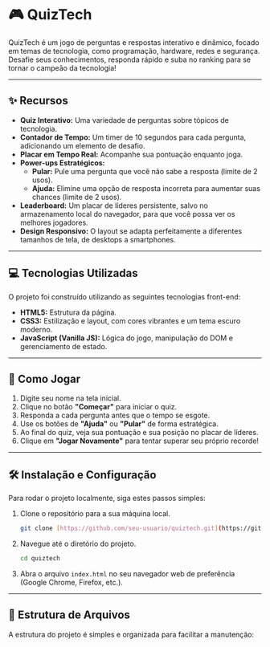 # 🎮 QuizTech

QuizTech é um jogo de perguntas e respostas interativo e dinâmico, focado em temas de tecnologia, como programação, hardware, redes e segurança. Desafie seus conhecimentos, responda rápido e suba no ranking para se tornar o campeão da tecnologia!

---

## ✨ Recursos

* **Quiz Interativo:** Uma variedade de perguntas sobre tópicos de tecnologia.
* **Contador de Tempo:** Um timer de 10 segundos para cada pergunta, adicionando um elemento de desafio.
* **Placar em Tempo Real:** Acompanhe sua pontuação enquanto joga.
* **Power-ups Estratégicos:**
    * **Pular:** Pule uma pergunta que você não sabe a resposta (limite de 2 usos).
    * **Ajuda:** Elimine uma opção de resposta incorreta para aumentar suas chances (limite de 2 usos).
* **Leaderboard:** Um placar de líderes persistente, salvo no armazenamento local do navegador, para que você possa ver os melhores jogadores.
* **Design Responsivo:** O layout se adapta perfeitamente a diferentes tamanhos de tela, de desktops a smartphones.

---

## 💻 Tecnologias Utilizadas

O projeto foi construído utilizando as seguintes tecnologias front-end:

* **HTML5:** Estrutura da página.
* **CSS3:** Estilização e layout, com cores vibrantes e um tema escuro moderno.
* **JavaScript (Vanilla JS):** Lógica do jogo, manipulação do DOM e gerenciamento de estado.

---

## 🚀 Como Jogar

1.  Digite seu nome na tela inicial.
2.  Clique no botão **"Começar"** para iniciar o quiz.
3.  Responda a cada pergunta antes que o tempo se esgote.
4.  Use os botões de **"Ajuda"** ou **"Pular"** de forma estratégica.
5.  Ao final do quiz, veja sua pontuação e sua posição no placar de líderes.
6.  Clique em **"Jogar Novamente"** para tentar superar seu próprio recorde!

---

## 🛠️ Instalação e Configuração

Para rodar o projeto localmente, siga estes passos simples:

1.  Clone o repositório para a sua máquina local.

    ```bash
    git clone [https://github.com/seu-usuario/quiztech.git](https://github.com/seu-usuario/quiztech.git)
    ```

2.  Navegue até o diretório do projeto.

    ```bash
    cd quiztech
    ```

3.  Abra o arquivo `index.html` no seu navegador web de preferência (Google Chrome, Firefox, etc.).

---

## 📂 Estrutura de Arquivos

A estrutura do projeto é simples e organizada para facilitar a manutenção:
